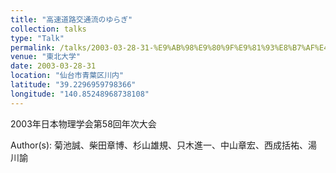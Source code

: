 ```yaml
---
title: "高速道路交通流のゆらぎ"
collection: talks
type: "Talk"
permalink: /talks/2003-03-28-31-%E9%AB%98%E9%80%9F%E9%81%93%E8%B7%AF%E4%BA%A4%E9%80%9A%E6%B5%81%E3%81%AE%E3%82%86%E3%82%89%E3%81%8E
venue: "東北大学"
date: 2003-03-28-31
location: "仙台市青葉区川内"
latitude: "39.2296959798366"
longitude: "140.85248968738108"
---
```


2003年日本物理学会第58回年次大会

Author(s): 菊池誠、柴田章博、杉山雄規、只木進一、中山章宏、西成括祐、湯川諭
